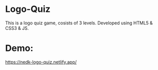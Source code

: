 # Logo-Quiz
This is a logo quiz game, cosists of 3 levels. Developed using HTML5 & CSS3 & JS.
# Demo:
https://nedk-logo-quiz.netlify.app/
